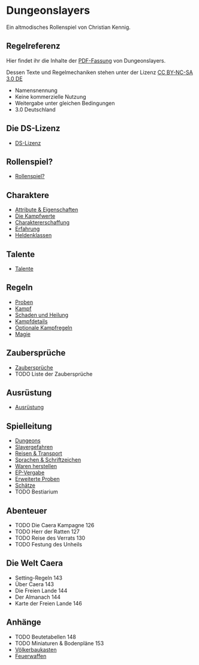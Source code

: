# Dungeonslayers

Ein altmodisches Rollenspiel von Christian Kennig.

## Regelreferenz

Hier findet ihr die Inhalte der [PDF-Fassung](https://www.dungeonslayers.net/produkte/dungeonslayers-grundregelwerk/) von Dungeonslayers.

Dessen Texte und Regelmechaniken stehen unter der Lizenz [CC BY-NC-SA 3.0 DE](http://creativecommons.org/licenses/by-nc-sa/3.0/de/)

- Namensnennung
- Keine kommerzielle Nutzung
- Weitergabe unter gleichen Bedingungen 
- 3.0 Deutschland

## Die DS-Lizenz

- [DS-Lizenz](grw/ds-lizenz.md)

## Rollenspiel?

- [Rollenspiel?](grw/rollenspiel.md)

## Charaktere

- [Attribute & Eigenschaften](grw/charaktere-attribute-eigenschaften.md)
- [Die Kampfwerte](grw/charaktere-attribute-eigenschaften.md#DIE%20KAMPFWERTE)
- [Charaktererschaffung](grw/charaktere-charaktererschaffung.md)
- [Erfahrung](grw/charaktere-erfahrung.md)
- [Heldenklassen](grw/charaktere-heldenklassen.md)

## Talente

- [Talente](grw/talente.md)

## Regeln

- [Proben](grw/regeln-proben.md)
- [Kampf](grw/regeln-kampf.md)
- [Schaden und Heilung](grw/regeln-schaden-heilung.md)
- [Kampfdetails](grw/regeln-kampfdetails.md)
- [Optionale Kampfregeln](grw/regeln-kampfdetails.md#optionale-kampfregeln)
- [Magie](grw/regeln-magie.md)

## Zaubersprüche

- [Zaubersprüche](grw/zaubersprueche.md)
- TODO Liste der Zaubersprüche

## Ausrüstung

- [Ausrüstung](grw/ausruestung.md)

## Spielleitung

- [Dungeons](grw/spielleitung-dungeons.md)
- [Slayergefahren](grw/spielleitung-slayergefahren.md)
- [Reisen & Transport](grw/spielleitung-reisen-transport.md)
- [Sprachen & Schriftzeichen](grw/spielleitung-sprachen-ep-vergabe.md)
- [Waren herstellen](grw/spielleitung-waren-herstellen.md)
- [EP-Vergabe](grw/spielleitung-sprachen-ep-vergabe.md#EP-VERGABE)
- [Erweiterte Proben](grw/spielleitung-erweiterte-proben.md)
- [Schätze](grw/spielleitung-schaetze.md)
- TODO Bestiarium

## Abenteuer

- TODO Die Caera Kampagne 126
- TODO Herr der Ratten 127
- TODO Reise des Verrats 130
- TODO Festung des Unheils

## Die Welt Caera

- Setting-Regeln 143
- Über Caera 143
- Die Freien Lande 144
- Der Almanach 144
- Karte der Freien Lande 146

## Anhänge

- TODO Beutetabellen 148
- TODO Miniaturen & Bodenpläne 153
- [Völkerbaukasten](grw/voelkerbaukasten.md)
- [Feuerwaffen](grw/feuerwaffen.md)